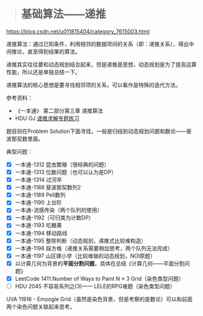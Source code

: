 > # 基础算法——递推

<https://blog.csdn.net/u011815404/category_7615003.html>

递推算法：通过已知条件，利用相邻的数据项间的关系（即：递推关系），得出中间推论，直至得到结果的算法。

递推其实往往要和动态规划结合起来，但是递推是思想，动态规划是为了提高运算性能，所以还是单独总结一下。

递推算法的核心思想是要寻找相邻项的关系，可以看作是特殊的迭代方法。

参考资料：

* 《一本通》 第二部分第三章 递推算法
* HDU OJ [递推求解专题练习](http://acm.hdu.edu.cn/search.php?field=problem&key=%B5%DD%CD%C6%C7%F3%BD%E2%D7%A8%CC%E2%C1%B7%CF%B0%A3%A8For+Beginner%A3%A9&source=1&searchmode=source)

题目则在Problem Solution下面寻找，一般是归结到动态规划问题和数论——斐波那契数里面。

典型问题：

- [x] 一本通-1312 昆虫繁殖（很经典的问题）
- [x] 一本通-1313 位数问题（也可以认为是DP）
- [x] 一本通-1314 过河卒
- [x] 一本通-1188 斐波那契数列2
- [x] 一本通-1189 Pell数列
- [x] 一本通-1190 上台阶
- [x] 一本通-流感传染（两个队列的使用）
- [x] 一本通-1192（可归类为计数DP）
- [x] 一本通-1193 吃糖果
- [x] 一本通-1194 移动路线
- [x] 一本通-1195 整除判断（动态规划，递推式比较难构造）
- [x] 一本通-1196 踩方格（递推关系需要稍加思考，两个队列无法完成）
- [x] 一本通-1197 山区建小学（比较难做的动态规划，NOI原题）
- [x] 以计算几何为背景的**平面分割问题**，具体在总结《计算几何——平面分割问题》
- [x] LeetCode 1411.Number of Ways to Paint N × 3 Grid（染色类型问题）
- [ ] HDU 2045 不容易系列之(3)—— LELE的RPG难题（染色类型问题）

UVA 11916 - Emoogle Grid（虽然是染色背景，但是考察的是数论）可以和前面两个染色问题关联起来思考。